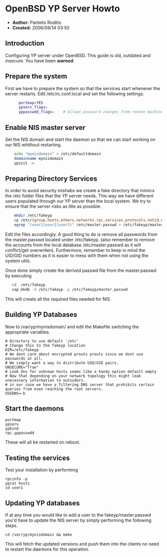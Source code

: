 # OpenBSD YP Server Howto
* **Author:** Pantelis Roditis
* **Created:**  2006/08/14 03:50

## Introduction
Configuring YP server under OpenBSD. This guide is old, outdated and insecure. You have been ___warned___.

## Prepare the system
First we have to prepare the system so that the services start whenever the server restarts.
Edit /etc/rc.conf.local and set the following settings.
```sh
      portmap=YES
      ypserv_flags=
      yppasswdd_flags=    # Allows password changes from remote machines
```

## Enable NIS master server
Set the NIS domain and start the daemon so that we can start working on our NIS whithout restarting.

```sh
    echo "mynisdomain" > /etc/defaultdomain
    domainname mynisdomain
    ypinit -m
```

## Preparing Directory Services
In order to avoid security mishabs we create a fake directory that mimics the /etc folder files that the YP server needs. This way we have different users populated through our YP server than the local system. We try to ensure that the server risks as litle as possible.

```sh
    mkdir /etc/fakeyp
    cp /etc/{group,hosts,ethers,networks,rpc,services,protocols,netid,netgroup,aliases} /etc/fakeyp
    egrep "(user1|user2|user3)" /etc/master.passwd > /etc/fakeyp/master.passwd
```

Edit the files accordingly. A good thing to do is remove all passwords from the master.passwd located under /etc/fakeyp. (also remember to remove the accounts from the local database /etc/master.passwd as it will conflict/get overwriten). Furthermore, remember to keep in mind the UID/GID numbers as it is easier to mess with them when not using the system utils.

Once done simply create the derived passwd file from the master.passwd by executing
```sh
   cd  /etc/fakeyp
   cap_mkdb -d /etc/fakeyp -p /etc/fakeyp/master.passwd
```

This will create all the required files needed for NIS.

## Building YP Databases
Now to /var/yp/mynisdomain/ and edit the Makefile switching the appropriate variables.
```
# Directory to use default '/etc'
# Change this to the fakeyp location
DIR=/etc/fakeyp
# We dont care about encrypted prouts prouts since we dont use passwords at all.
# We simply want a way to distribute UID/GID pairs.
UNSECURE="True"
# Look dns for unknown hosts seems like a handy option default empty
# Now that depending on your network topology this might leak unecessary information to outsiders.
# in our case we have a filtering DNS server that prohibits certain queries from even reaching the root servers.
USEDNS=-b
```

## Start the daemons
```
portmap
ypserv
ypbind
rpc.yppasswdd
```
These will all be restarted on reboot.

## Testing the services
Test your installation by performing

```
rpcinfo -p
ypcat hosts
id user1
```

## Updating YP databases
If at any time you would like to add a user to the fakeyp/master.passwd you'd have to update the NIS server by simply performing the following steps.

```
cd /var/yp/mynisdomain && make
```

This will fetch the updated versions and push them into the clients no need to restart the daemons for this operation.
